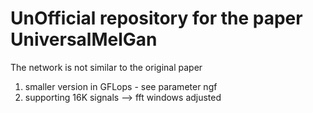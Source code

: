 # UnOfficial repository for the paper UniversalMelGan
The network is not similar to the original paper
1. smaller version in GFLops - see parameter ngf
2. supporting 16K signals --> fft windows adjusted
